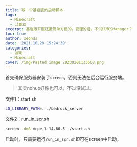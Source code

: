 ```yaml
---
title: 写一个基岩版的启动脚本
tags:
  - Minecraft
  - Linux
excerpt: 基岩版开服还挺简单方便的。管理的话，不试试MCSManager？
toc: true
author: xeonds
date: '2021.10.28 15:24:39'
categories:
  - 游戏
  - Minecraft
cover: /img/Pasted image 20230201133608.png
---
```

首先确保服务器安装了`screen`，否则无法在后台运行服务端。

>其实nohup好像也可以，不过没试过。

文件1：start.sh

```bash
LD_LIBRARY_PATH=. ./bedrock_server
```

文件2：run_in_scr.sh

```bash
screen -dmS mcpe_1.14.60.5 ./start.sh
```

启动时，只需要运行`run_in_scr.sh`即可在screen中启动。
